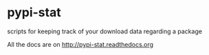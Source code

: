 pypi-stat
=========

scripts for keeping track of your download data regarding a package 

All the docs are on 
http://pypi-stat.readthedocs.org
